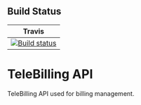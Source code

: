 Build Status
------------

|Travis
|:------:|
|[![Build status](https://api.travis-ci.org/ankit213/TeleBillingAPI.svg)](https://travis-ci.org/ankit213/TeleBillingAPI)|

# TeleBilling API
TeleBilling API used for billing management.
